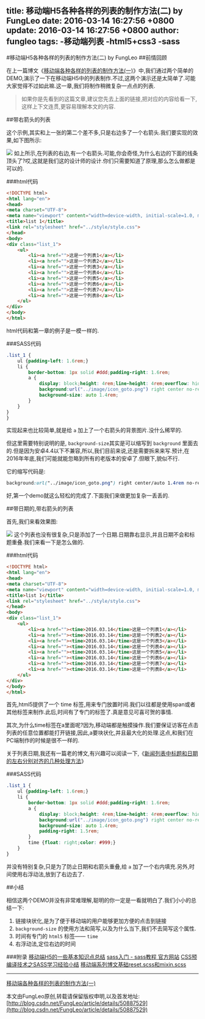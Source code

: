 title: 移动端H5各种各样的列表的制作方法(二) by FungLeo
date: 2016-03-14 16:27:56 +0800
update: 2016-03-14 16:27:56 +0800
author: fungleo
tags:
    -移动端列表
    -html5+css3
    -sass
---

#移动端H5各种各样的列表的制作方法(二) by FungLeo
##前情回顾

在上一篇博文《[移动端各种各样的列表的制作方法(一)](http://blog.csdn.net/fungleo/article/details/50886680)》中,我们通过两个简单的DEMO,演示了一下在移动端H5中的列表制作.不过,这两个演示还是太简单了.可能大家觉得不过如此嘛.这一章,我们将制作稍微复杂一点点的列表.

>如果你是先看到的这篇文章,建议您先去上面的链接,把对应的内容给看一下,这样上下文连贯,更容易理解本文的内容.

##带右箭头的列表

这个示例,其实和上一张的第二个差不多,只是右边多了一个右箭头.我们要实现的效果,如下图所示:

![](https://raw.githubusercontent.com/fengcms/articles/master/image/7c/c9b8d149dd475dd542dc4bada6d853.jpg)
如上所示,在列表的右边,有一个右箭头.可能,你会奇怪,为什么右边的下面的线条顶头了?哎,这就是我们这的设计师的设计.你们只需要知道了原理,那么怎么做都是可以的.

###html代码
```html
<!DOCTYPE html>
<html lang="en">
<head>
<meta charset="UTF-8">
<meta name="viewport" content="width=device-width, initial-scale=1.0, maximum-scale=1.0, user-scalable=0" />
<title>list 1</title>
<link rel="stylesheet" href="../style/style.css">
</head>
<body>
<div class="list_1">
	<ul>
		<li><a href="">这是一个列表1</a></li>
		<li><a href="">这是一个列表2</a></li>
		<li><a href="">这是一个列表3</a></li>
		<li><a href="">这是一个列表4</a></li>
		<li><a href="">这是一个列表5</a></li>
		<li><a href="">这是一个列表6</a></li>
		<li><a href="">这是一个列表7</a></li>
		<li><a href="">这是一个列表8</a></li>
	</ul>
</div>
</body>
</html>
```
html代码和第一章的例子是一模一样的.

###SASS代码

```css
.list_1 {
	ul {padding-left: 1.6rem;}
	li {
		border-bottom: 1px solid #ddd;padding-right: 1.6rem;
		a {
			display: block;height: 4rem;line-height: 4rem;overflow: hidden;font-size: 1.4rem;
			background:url("../image/icon_goto.png") right center no-repeat;
			background-size: auto 1.4rem;
		}
	}
}
}
```
实现起来也比较简单,就是给 `a` 加上了一个右箭头的背景图片.没什么稀罕的.

但这里需要特别说明的是, `background-size`其实是可以缩写到 `background` 里面去的.但是因为安卓4.4以下不兼容,所以,我们目前来说,还是需要拆来来写.预计,在2016年年底,我们可能就能忽略到所有的老版本的安卓了.但眼下,貌似不行.

它的缩写代码是:

```css
background:url("../image/icon_goto.png") right center/auto 1.4rem no-repeat;
```
好,第一个demo就这么轻松的完成了.下面我们来做更加复杂一丢丢的.

##带日期的,带右箭头的列表

首先,我们来看效果图:

![](https://raw.githubusercontent.com/fengcms/articles/master/image/12/acaf26b45c513ff1c31615d7e94c32.jpg)
这个列表也没有很复杂,只是添加了一个日期.日期靠右显示,并且日期不会和标题重叠.我们来看一下是怎么做的.

###html代码
```html
<!DOCTYPE html>
<html lang="en">
<head>
<meta charset="UTF-8">
<meta name="viewport" content="width=device-width, initial-scale=1.0, maximum-scale=1.0, user-scalable=0" />
<title>list 1</title>
<link rel="stylesheet" href="../style/style.css">
</head>
<body>
<div class="list_1">
	<ul>
		<li><a href=""><time>2016.03.14</time>这是一个列表1</a></li>
		<li><a href=""><time>2016.03.14</time>这是一个列表2</a></li>
		<li><a href=""><time>2016.03.14</time>这是一个列表3</a></li>
		<li><a href=""><time>2016.03.14</time>这是一个列表4</a></li>
		<li><a href=""><time>2016.03.14</time>这是一个列表5</a></li>
		<li><a href=""><time>2016.03.14</time>这是一个列表6</a></li>
		<li><a href=""><time>2016.03.14</time>这是一个列表7</a></li>
		<li><a href=""><time>2016.03.14</time>这是一个列表8</a></li>
	</ul>
</div>
</body>
</html>
```

首先,html5提供了一个 time 标签,用来专门放置时间.我们以往都是使用span或者其他标签来制作.此后,时间有了专门的标签了.真是意见可喜可贺的事情.

其次,为什么time标签在a里面呢?因为,移动端都是触摸操作.我们要保证访客在点击列表的任意位置都能打开链接,因此,a要块状化,并且最大化的处理.这点,和我们在PC端制作的时候是很不一样的.

关于列表日期,我还有一篇老的博文,有兴趣可以阅读一下,《[新闻列表中标题和日期的左右分别对齐的几种处理方法](http://blog.csdn.net/fungleo/article/details/50315437)》

###SASS代码

```css
.list_1 {
	ul {padding-left: 1.6rem;}
	li {
		border-bottom: 1px solid #ddd;padding-right: 1.6rem;
		a {
			display: block;height: 4rem;line-height: 4rem;overflow: hidden;font-size: 1.4rem;
			background:url("../image/icon_goto.png") right center no-repeat;
			background-size: auto 1.4rem;
			padding-right: 1.5rem;
		}
		time {float: right;color: #999;}
	}
}
```

并没有特别复杂,只是为了防止日期和右箭头重叠,给 `a` 加了一个右内填充.另外,时间使用右浮动法,放到了右边去了.

##小结

相信这两个DEMO并没有非常难理解,聪明的你一定是一看就明白了.我们小小的总结一下:

1. 链接块状化,是为了便于移动端的用户能够更加方便的点击到链接
2. `background-size` 的使用方法和简写,以及为什么当下,我们不去简写这个属性.
3. 时间有专门的 `html5` 标签—— `time`
4. 右浮动法,定位右边的时间

###附录
[移动端H5的一些基本知识点总结](http://blog.csdn.net/fungleo/article/details/50811739)
[sass入门 - sass教程 官方网站](http://www.w3cplus.com/sassguide/)
[CSS预编译技术之SASS学习经验小结](http://blog.csdn.net/fungleo/article/details/50851192)
[移动端系列博文基础reset.scss和mixin.scss](http://blog.csdn.net/fungleo/article/details/50877720)
- - -
[移动端各种各样的列表的制作方法(一)](http://blog.csdn.net/fungleo/article/details/50886680)

本文由FungLeo原创,转载请保留版权申明,以及首发地址: [http://blog.csdn.net/FungLeo/article/details/50887529](http://blog.csdn.net/FungLeo/article/details/50887529)